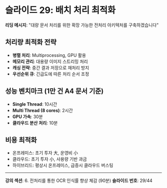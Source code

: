 # 슬라이드 29: 배치 처리 최적화

**리딩 메시지**: "대량 문서 처리를 위한 확장 가능한 전처리 아키텍처를 구축하겠습니다"

## 처리량 최적화 전략

- **병렬 처리**: Multiprocessing, GPU 활용
- **메모리 관리**: 대용량 이미지 스트리밍 처리
- **캐싱 전략**: 중간 결과 저장으로 재처리 방지
- **우선순위 큐**: 긴급도에 따른 처리 순서 조정

## 성능 벤치마크 (1만 건 A4 문서 기준)

- **Single Thread**: 10시간
- **Multi Thread (8 cores)**: 2시간
- **GPU 가속**: 30분
- **클라우드 분산 처리**: 10분

## 비용 최적화

- 온프레미스: 초기 투자 大, 운영비 小
- 클라우드: 초기 투자 小, 사용량 기반 과금
- 하이브리드: 평상시 온프레미스, 급증시 클라우드 버스팅

---

**강의 섹션**: 6. 전처리를 통한 OCR 인식률 향상 체감 (90분)
**슬라이드 번호**: 29/44

